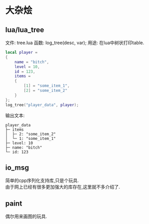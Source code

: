 # 大杂烩

## lua/lua\_tree

文件: tree.lua
函数: log\_tree(desc, var);
用途: 在lua中树状打印table.

``` lua
local player =
{
    name = "bitch",
    level = 10,
    id = 123,
    items =
    {
        [1] = "some_item_1",
        [2] = "some_item_2"
    }
};
log_tree("player_data", player);
```

输出文本:

```
player_data
├─ items
│  ├─ 2: "some_item_2"
│  └─ 1: "some_item_1"
├─ level: 10
├─ name: "bitch"
└─ id: 123
```

## io_msg

简单的cpp序列化支持库,只是个玩具.  
由于网上已经有很多更加强大的库存在,这里就不多介绍了.

## paint
偶尔用来画图的玩具.






